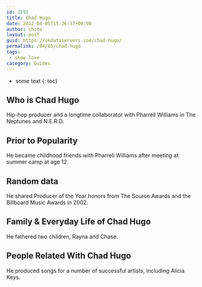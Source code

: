 ```yaml
---
id: 2292
title: Chad Hugo
date: 2012-04-05T15:36:37+00:00
author: chito
layout: post
guid: https://ukdataservers.com/chad-hugo/
permalink: /04/05/chad-hugo
tags:
 - show love
category: Guides
---
```


* some text
{: toc}


## Who is  Chad Hugo
                  
                  
                  
Hip-hop producer and a longtime collaborator with Pharrell Williams in The Neptunes and N.E.R.D.
                  
                
                
                
## Prior to Popularity 
                  
                  
                  
He became childhood friends with Pharrell Williams after meeting at summer camp at age 12.
                  
                
                
                
## Random data 
                  
                  
                  
He shared Producer of the Year honors from The Source Awards and the Billboard Music Awards in 2002.
                  
                
                
                
## Family & Everyday Life of Chad Hugo
                  
                  
                  
He fathered two children, Rayna and Chase.
                  
                
                
                
## People Related With  Chad Hugo
                  
                  
                  
He produced songs for a number of successful artists, including Alicia Keys.
                  
                
              
            
          
          
          
    
    
  
